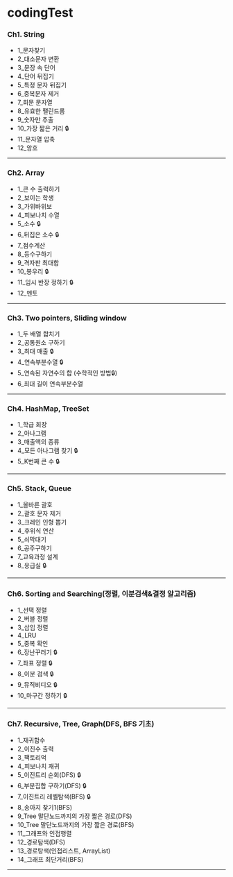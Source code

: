 # codingTest

### Ch1. String
* 1_문자찾기
* 2_대소문자 변환
* 3_문장 속 단어
* 4_단어 뒤집기
* 5_특정 문자 뒤집기
* 6_중복문자 제거
* 7_회문 문자열
* 8_유효한 팰린드롬
* 9_숫자만 추출
* 10_가장 짧은 거리 :lock:
* 11_문자열 압축
* 12_암호
***
### Ch2. Array
* 1_큰 수 출력하기
* 2_보이는 학생
* 3_가위바위보
* 4_피보나치 수열
* 5_소수 :lock:
* 6_뒤집은 소수 :lock:
* 7_점수계산
* 8_등수구하기
* 9_격자판 최대합
* 10_봉우리 :lock:
* 11_임시 반장 정하기 :lock:
* 12_멘토
***
### Ch3. Two pointers, Sliding window
* 1_두 배열 합치기
* 2_공통원소 구하기
* 3_최대 매출 :lock:
* 4_연속부분수열 :lock:
* 5_연속된 자연수의 합 (수학적인 방법:lock:)
* 6_최대 길이 연속부분수열
***
### Ch4. HashMap, TreeSet
* 1_학급 회장
* 2_아나그램
* 3_매출액의 종류
* 4_모든 아나그램 찾기 :lock:
* 5_K번째 큰 수 :lock:
***
### Ch5. Stack, Queue
* 1_올바른 괄호
* 2_괄호 문자 제거
* 3_크레인 인형 뽑기
* 4_후위식 연산
* 5_쇠막대기
* 6_공주구하기
* 7_교육과정 설계
* 8_응급실 :lock:
***
### Ch6. Sorting and Searching(정렬, 이분검색&결정 알고리즘)
* 1_선택 정렬
* 2_버블 정렬
* 3_삽입 정렬
* 4_LRU
* 5_중복 확인
* 6_장난꾸러기 :lock:
* 7_좌표 정렬 :lock:
* 8_이분 검색 :lock:
* 9_뮤직비디오 :lock:
* 10_마구간 정하기 :lock:
***
### Ch7. Recursive, Tree, Graph(DFS, BFS 기초)
* 1_재귀함수
* 2_이진수 출력
* 3_팩토리억
* 4_피보나치 재귀
* 5_이진트리 순회(DFS) :lock:
* 6_부분집합 구하기(DFS) :lock:
* 7_이진트리 레벨탐색(BFS) :lock:
* 8_송아지 찾기1(BFS)
* 9_Tree 말단노드까지의 가장 짧은 경로(DFS)
* 10_Tree 말단노드까지의 가장 짧은 경로(BFS)
* 11_그래프와 인접행렬
* 12_경로탐색(DFS)
* 13_경로탕색(인접리스트, ArrayList)
* 14_그래프 최단거리(BFS)
***


